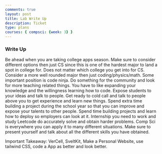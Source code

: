 ```yaml
---
comments: true
layout: post
title: Lab Write Up
description: Ticket
type: plans
courses: { compsci: {week: 3} }
---
```


### Write Up
Be ahead when you are taking college apps season. Make sure to consider different options then just CS since this is one of the hardest major to land a spot in college for. Does not matter which college you get into for CS. Consider a more well rounded major then just coding/physics/math.
Some important position is code ninja. Do something for the community and look for more teaching related things. You have to like expanding your knowledge  and the willingness learning how to code. Expose students to your ideas and talk to people. Get ready to cold call and talk to people above you to get experience and learn new things. Spend extra time building a project during the school year so that you can improve and expose your talents to other people. Spend time building projects and learn how to deploy so employers can look at it. Internship you need to work and study Leetcode do accurately solve and obtain harder problems. Comp Sci is everywhere you can apply it to many different situations. Make sure to present yourself and talk about all the different skills you have obtained. 

Important Takeaway: VerCell, SveltKit, Make a Personal Website, use tailwind CSS, code a App as better and look better. 
